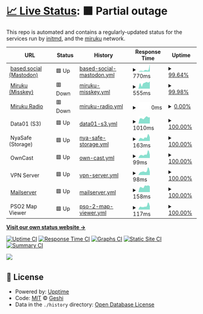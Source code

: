 # [📈 Live Status](https://status.miruku.cafe): <!--live status--> **🟧 Partial outage**

This repo is automated and contains a regularly-updated status for the services run by [initmd](geshii.moe), and the [miruku](miruku.cafe) network.

<!--start: status pages-->
<!-- This summary is generated by Upptime (https://github.com/upptime/upptime) -->
<!-- Do not edit this manually, your changes will be overwritten -->
<!-- prettier-ignore -->
| URL | Status | History | Response Time | Uptime |
| --- | ------ | ------- | ------------- | ------ |
| <img alt="" src="https://based.social/favicon.ico" height="13"> [based.social (Mastodon)](https://based.social) | 🟩 Up | [based-social-mastodon.yml](https://github.com/initmd/status/commits/HEAD/history/based-social-mastodon.yml) | <details><summary><img alt="Response time graph" src="./graphs/based-social-mastodon/response-time-week.png" height="20"> 770ms</summary><br><a href="https://status.miruku.cafe/history/based-social-mastodon"><img alt="Response time 850" src="https://img.shields.io/endpoint?url=https%3A%2F%2Fraw.githubusercontent.com%2Finitmd%2Fstatus%2FHEAD%2Fapi%2Fbased-social-mastodon%2Fresponse-time.json"></a><br><a href="https://status.miruku.cafe/history/based-social-mastodon"><img alt="24-hour response time 1001" src="https://img.shields.io/endpoint?url=https%3A%2F%2Fraw.githubusercontent.com%2Finitmd%2Fstatus%2FHEAD%2Fapi%2Fbased-social-mastodon%2Fresponse-time-day.json"></a><br><a href="https://status.miruku.cafe/history/based-social-mastodon"><img alt="7-day response time 770" src="https://img.shields.io/endpoint?url=https%3A%2F%2Fraw.githubusercontent.com%2Finitmd%2Fstatus%2FHEAD%2Fapi%2Fbased-social-mastodon%2Fresponse-time-week.json"></a><br><a href="https://status.miruku.cafe/history/based-social-mastodon"><img alt="30-day response time 888" src="https://img.shields.io/endpoint?url=https%3A%2F%2Fraw.githubusercontent.com%2Finitmd%2Fstatus%2FHEAD%2Fapi%2Fbased-social-mastodon%2Fresponse-time-month.json"></a><br><a href="https://status.miruku.cafe/history/based-social-mastodon"><img alt="1-year response time 850" src="https://img.shields.io/endpoint?url=https%3A%2F%2Fraw.githubusercontent.com%2Finitmd%2Fstatus%2FHEAD%2Fapi%2Fbased-social-mastodon%2Fresponse-time-year.json"></a></details> | <details><summary><a href="https://status.miruku.cafe/history/based-social-mastodon">99.64%</a></summary><a href="https://status.miruku.cafe/history/based-social-mastodon"><img alt="All-time uptime 99.75%" src="https://img.shields.io/endpoint?url=https%3A%2F%2Fraw.githubusercontent.com%2Finitmd%2Fstatus%2FHEAD%2Fapi%2Fbased-social-mastodon%2Fuptime.json"></a><br><a href="https://status.miruku.cafe/history/based-social-mastodon"><img alt="24-hour uptime 100.00%" src="https://img.shields.io/endpoint?url=https%3A%2F%2Fraw.githubusercontent.com%2Finitmd%2Fstatus%2FHEAD%2Fapi%2Fbased-social-mastodon%2Fuptime-day.json"></a><br><a href="https://status.miruku.cafe/history/based-social-mastodon"><img alt="7-day uptime 99.64%" src="https://img.shields.io/endpoint?url=https%3A%2F%2Fraw.githubusercontent.com%2Finitmd%2Fstatus%2FHEAD%2Fapi%2Fbased-social-mastodon%2Fuptime-week.json"></a><br><a href="https://status.miruku.cafe/history/based-social-mastodon"><img alt="30-day uptime 99.92%" src="https://img.shields.io/endpoint?url=https%3A%2F%2Fraw.githubusercontent.com%2Finitmd%2Fstatus%2FHEAD%2Fapi%2Fbased-social-mastodon%2Fuptime-month.json"></a><br><a href="https://status.miruku.cafe/history/based-social-mastodon"><img alt="1-year uptime 99.75%" src="https://img.shields.io/endpoint?url=https%3A%2F%2Fraw.githubusercontent.com%2Finitmd%2Fstatus%2FHEAD%2Fapi%2Fbased-social-mastodon%2Fuptime-year.json"></a></details>
| <img alt="" src="https://miruku.cafe/favicon.ico" height="13"> [Miruku (Misskey)](https://miruku.cafe) | 🟥 Down | [miruku-misskey.yml](https://github.com/initmd/status/commits/HEAD/history/miruku-misskey.yml) | <details><summary><img alt="Response time graph" src="./graphs/miruku-misskey/response-time-week.png" height="20"> 555ms</summary><br><a href="https://status.miruku.cafe/history/miruku-misskey"><img alt="Response time 886" src="https://img.shields.io/endpoint?url=https%3A%2F%2Fraw.githubusercontent.com%2Finitmd%2Fstatus%2FHEAD%2Fapi%2Fmiruku-misskey%2Fresponse-time.json"></a><br><a href="https://status.miruku.cafe/history/miruku-misskey"><img alt="24-hour response time 514" src="https://img.shields.io/endpoint?url=https%3A%2F%2Fraw.githubusercontent.com%2Finitmd%2Fstatus%2FHEAD%2Fapi%2Fmiruku-misskey%2Fresponse-time-day.json"></a><br><a href="https://status.miruku.cafe/history/miruku-misskey"><img alt="7-day response time 555" src="https://img.shields.io/endpoint?url=https%3A%2F%2Fraw.githubusercontent.com%2Finitmd%2Fstatus%2FHEAD%2Fapi%2Fmiruku-misskey%2Fresponse-time-week.json"></a><br><a href="https://status.miruku.cafe/history/miruku-misskey"><img alt="30-day response time 675" src="https://img.shields.io/endpoint?url=https%3A%2F%2Fraw.githubusercontent.com%2Finitmd%2Fstatus%2FHEAD%2Fapi%2Fmiruku-misskey%2Fresponse-time-month.json"></a><br><a href="https://status.miruku.cafe/history/miruku-misskey"><img alt="1-year response time 886" src="https://img.shields.io/endpoint?url=https%3A%2F%2Fraw.githubusercontent.com%2Finitmd%2Fstatus%2FHEAD%2Fapi%2Fmiruku-misskey%2Fresponse-time-year.json"></a></details> | <details><summary><a href="https://status.miruku.cafe/history/miruku-misskey">99.98%</a></summary><a href="https://status.miruku.cafe/history/miruku-misskey"><img alt="All-time uptime 99.72%" src="https://img.shields.io/endpoint?url=https%3A%2F%2Fraw.githubusercontent.com%2Finitmd%2Fstatus%2FHEAD%2Fapi%2Fmiruku-misskey%2Fuptime.json"></a><br><a href="https://status.miruku.cafe/history/miruku-misskey"><img alt="24-hour uptime 99.89%" src="https://img.shields.io/endpoint?url=https%3A%2F%2Fraw.githubusercontent.com%2Finitmd%2Fstatus%2FHEAD%2Fapi%2Fmiruku-misskey%2Fuptime-day.json"></a><br><a href="https://status.miruku.cafe/history/miruku-misskey"><img alt="7-day uptime 99.98%" src="https://img.shields.io/endpoint?url=https%3A%2F%2Fraw.githubusercontent.com%2Finitmd%2Fstatus%2FHEAD%2Fapi%2Fmiruku-misskey%2Fuptime-week.json"></a><br><a href="https://status.miruku.cafe/history/miruku-misskey"><img alt="30-day uptime 100.00%" src="https://img.shields.io/endpoint?url=https%3A%2F%2Fraw.githubusercontent.com%2Finitmd%2Fstatus%2FHEAD%2Fapi%2Fmiruku-misskey%2Fuptime-month.json"></a><br><a href="https://status.miruku.cafe/history/miruku-misskey"><img alt="1-year uptime 99.72%" src="https://img.shields.io/endpoint?url=https%3A%2F%2Fraw.githubusercontent.com%2Finitmd%2Fstatus%2FHEAD%2Fapi%2Fmiruku-misskey%2Fuptime-year.json"></a></details>
| <img alt="" src="https://radio.miruku.cafe/favicon.ico" height="13"> [Miruku Radio](https://radio.miruku.cafe) | 🟥 Down | [miruku-radio.yml](https://github.com/initmd/status/commits/HEAD/history/miruku-radio.yml) | <details><summary><img alt="Response time graph" src="./graphs/miruku-radio/response-time-week.png" height="20"> 0ms</summary><br><a href="https://status.miruku.cafe/history/miruku-radio"><img alt="Response time 952" src="https://img.shields.io/endpoint?url=https%3A%2F%2Fraw.githubusercontent.com%2Finitmd%2Fstatus%2FHEAD%2Fapi%2Fmiruku-radio%2Fresponse-time.json"></a><br><a href="https://status.miruku.cafe/history/miruku-radio"><img alt="24-hour response time 0" src="https://img.shields.io/endpoint?url=https%3A%2F%2Fraw.githubusercontent.com%2Finitmd%2Fstatus%2FHEAD%2Fapi%2Fmiruku-radio%2Fresponse-time-day.json"></a><br><a href="https://status.miruku.cafe/history/miruku-radio"><img alt="7-day response time 0" src="https://img.shields.io/endpoint?url=https%3A%2F%2Fraw.githubusercontent.com%2Finitmd%2Fstatus%2FHEAD%2Fapi%2Fmiruku-radio%2Fresponse-time-week.json"></a><br><a href="https://status.miruku.cafe/history/miruku-radio"><img alt="30-day response time 0" src="https://img.shields.io/endpoint?url=https%3A%2F%2Fraw.githubusercontent.com%2Finitmd%2Fstatus%2FHEAD%2Fapi%2Fmiruku-radio%2Fresponse-time-month.json"></a><br><a href="https://status.miruku.cafe/history/miruku-radio"><img alt="1-year response time 952" src="https://img.shields.io/endpoint?url=https%3A%2F%2Fraw.githubusercontent.com%2Finitmd%2Fstatus%2FHEAD%2Fapi%2Fmiruku-radio%2Fresponse-time-year.json"></a></details> | <details><summary><a href="https://status.miruku.cafe/history/miruku-radio">0.00%</a></summary><a href="https://status.miruku.cafe/history/miruku-radio"><img alt="All-time uptime 19.49%" src="https://img.shields.io/endpoint?url=https%3A%2F%2Fraw.githubusercontent.com%2Finitmd%2Fstatus%2FHEAD%2Fapi%2Fmiruku-radio%2Fuptime.json"></a><br><a href="https://status.miruku.cafe/history/miruku-radio"><img alt="24-hour uptime 0.00%" src="https://img.shields.io/endpoint?url=https%3A%2F%2Fraw.githubusercontent.com%2Finitmd%2Fstatus%2FHEAD%2Fapi%2Fmiruku-radio%2Fuptime-day.json"></a><br><a href="https://status.miruku.cafe/history/miruku-radio"><img alt="7-day uptime 0.00%" src="https://img.shields.io/endpoint?url=https%3A%2F%2Fraw.githubusercontent.com%2Finitmd%2Fstatus%2FHEAD%2Fapi%2Fmiruku-radio%2Fuptime-week.json"></a><br><a href="https://status.miruku.cafe/history/miruku-radio"><img alt="30-day uptime 0.00%" src="https://img.shields.io/endpoint?url=https%3A%2F%2Fraw.githubusercontent.com%2Finitmd%2Fstatus%2FHEAD%2Fapi%2Fmiruku-radio%2Fuptime-month.json"></a><br><a href="https://status.miruku.cafe/history/miruku-radio"><img alt="1-year uptime 19.49%" src="https://img.shields.io/endpoint?url=https%3A%2F%2Fraw.githubusercontent.com%2Finitmd%2Fstatus%2FHEAD%2Fapi%2Fmiruku-radio%2Fuptime-year.json"></a></details>
| <img alt="" src="https://cdn-icons-png.flaticon.com/512/1925/1925155.png" height="13"> Data01 (S3) | 🟩 Up | [data01-s3.yml](https://github.com/initmd/status/commits/HEAD/history/data01-s3.yml) | <details><summary><img alt="Response time graph" src="./graphs/data01-s3/response-time-week.png" height="20"> 1010ms</summary><br><a href="https://status.miruku.cafe/history/data01-s3"><img alt="Response time 1017" src="https://img.shields.io/endpoint?url=https%3A%2F%2Fraw.githubusercontent.com%2Finitmd%2Fstatus%2FHEAD%2Fapi%2Fdata01-s3%2Fresponse-time.json"></a><br><a href="https://status.miruku.cafe/history/data01-s3"><img alt="24-hour response time 1297" src="https://img.shields.io/endpoint?url=https%3A%2F%2Fraw.githubusercontent.com%2Finitmd%2Fstatus%2FHEAD%2Fapi%2Fdata01-s3%2Fresponse-time-day.json"></a><br><a href="https://status.miruku.cafe/history/data01-s3"><img alt="7-day response time 1010" src="https://img.shields.io/endpoint?url=https%3A%2F%2Fraw.githubusercontent.com%2Finitmd%2Fstatus%2FHEAD%2Fapi%2Fdata01-s3%2Fresponse-time-week.json"></a><br><a href="https://status.miruku.cafe/history/data01-s3"><img alt="30-day response time 1030" src="https://img.shields.io/endpoint?url=https%3A%2F%2Fraw.githubusercontent.com%2Finitmd%2Fstatus%2FHEAD%2Fapi%2Fdata01-s3%2Fresponse-time-month.json"></a><br><a href="https://status.miruku.cafe/history/data01-s3"><img alt="1-year response time 1017" src="https://img.shields.io/endpoint?url=https%3A%2F%2Fraw.githubusercontent.com%2Finitmd%2Fstatus%2FHEAD%2Fapi%2Fdata01-s3%2Fresponse-time-year.json"></a></details> | <details><summary><a href="https://status.miruku.cafe/history/data01-s3">100.00%</a></summary><a href="https://status.miruku.cafe/history/data01-s3"><img alt="All-time uptime 99.96%" src="https://img.shields.io/endpoint?url=https%3A%2F%2Fraw.githubusercontent.com%2Finitmd%2Fstatus%2FHEAD%2Fapi%2Fdata01-s3%2Fuptime.json"></a><br><a href="https://status.miruku.cafe/history/data01-s3"><img alt="24-hour uptime 100.00%" src="https://img.shields.io/endpoint?url=https%3A%2F%2Fraw.githubusercontent.com%2Finitmd%2Fstatus%2FHEAD%2Fapi%2Fdata01-s3%2Fuptime-day.json"></a><br><a href="https://status.miruku.cafe/history/data01-s3"><img alt="7-day uptime 100.00%" src="https://img.shields.io/endpoint?url=https%3A%2F%2Fraw.githubusercontent.com%2Finitmd%2Fstatus%2FHEAD%2Fapi%2Fdata01-s3%2Fuptime-week.json"></a><br><a href="https://status.miruku.cafe/history/data01-s3"><img alt="30-day uptime 100.00%" src="https://img.shields.io/endpoint?url=https%3A%2F%2Fraw.githubusercontent.com%2Finitmd%2Fstatus%2FHEAD%2Fapi%2Fdata01-s3%2Fuptime-month.json"></a><br><a href="https://status.miruku.cafe/history/data01-s3"><img alt="1-year uptime 99.96%" src="https://img.shields.io/endpoint?url=https%3A%2F%2Fraw.githubusercontent.com%2Finitmd%2Fstatus%2FHEAD%2Fapi%2Fdata01-s3%2Fuptime-year.json"></a></details>
| <img alt="" src="http://files.geshii.moe/favicon.ico" height="13"> NyaSafe (Storage) | 🟩 Up | [nya-safe-storage.yml](https://github.com/initmd/status/commits/HEAD/history/nya-safe-storage.yml) | <details><summary><img alt="Response time graph" src="./graphs/nya-safe-storage/response-time-week.png" height="20"> 163ms</summary><br><a href="https://status.miruku.cafe/history/nya-safe-storage"><img alt="Response time 175" src="https://img.shields.io/endpoint?url=https%3A%2F%2Fraw.githubusercontent.com%2Finitmd%2Fstatus%2FHEAD%2Fapi%2Fnya-safe-storage%2Fresponse-time.json"></a><br><a href="https://status.miruku.cafe/history/nya-safe-storage"><img alt="24-hour response time 285" src="https://img.shields.io/endpoint?url=https%3A%2F%2Fraw.githubusercontent.com%2Finitmd%2Fstatus%2FHEAD%2Fapi%2Fnya-safe-storage%2Fresponse-time-day.json"></a><br><a href="https://status.miruku.cafe/history/nya-safe-storage"><img alt="7-day response time 163" src="https://img.shields.io/endpoint?url=https%3A%2F%2Fraw.githubusercontent.com%2Finitmd%2Fstatus%2FHEAD%2Fapi%2Fnya-safe-storage%2Fresponse-time-week.json"></a><br><a href="https://status.miruku.cafe/history/nya-safe-storage"><img alt="30-day response time 195" src="https://img.shields.io/endpoint?url=https%3A%2F%2Fraw.githubusercontent.com%2Finitmd%2Fstatus%2FHEAD%2Fapi%2Fnya-safe-storage%2Fresponse-time-month.json"></a><br><a href="https://status.miruku.cafe/history/nya-safe-storage"><img alt="1-year response time 175" src="https://img.shields.io/endpoint?url=https%3A%2F%2Fraw.githubusercontent.com%2Finitmd%2Fstatus%2FHEAD%2Fapi%2Fnya-safe-storage%2Fresponse-time-year.json"></a></details> | <details><summary><a href="https://status.miruku.cafe/history/nya-safe-storage">100.00%</a></summary><a href="https://status.miruku.cafe/history/nya-safe-storage"><img alt="All-time uptime 100.00%" src="https://img.shields.io/endpoint?url=https%3A%2F%2Fraw.githubusercontent.com%2Finitmd%2Fstatus%2FHEAD%2Fapi%2Fnya-safe-storage%2Fuptime.json"></a><br><a href="https://status.miruku.cafe/history/nya-safe-storage"><img alt="24-hour uptime 100.00%" src="https://img.shields.io/endpoint?url=https%3A%2F%2Fraw.githubusercontent.com%2Finitmd%2Fstatus%2FHEAD%2Fapi%2Fnya-safe-storage%2Fuptime-day.json"></a><br><a href="https://status.miruku.cafe/history/nya-safe-storage"><img alt="7-day uptime 100.00%" src="https://img.shields.io/endpoint?url=https%3A%2F%2Fraw.githubusercontent.com%2Finitmd%2Fstatus%2FHEAD%2Fapi%2Fnya-safe-storage%2Fuptime-week.json"></a><br><a href="https://status.miruku.cafe/history/nya-safe-storage"><img alt="30-day uptime 100.00%" src="https://img.shields.io/endpoint?url=https%3A%2F%2Fraw.githubusercontent.com%2Finitmd%2Fstatus%2FHEAD%2Fapi%2Fnya-safe-storage%2Fuptime-month.json"></a><br><a href="https://status.miruku.cafe/history/nya-safe-storage"><img alt="1-year uptime 100.00%" src="https://img.shields.io/endpoint?url=https%3A%2F%2Fraw.githubusercontent.com%2Finitmd%2Fstatus%2FHEAD%2Fapi%2Fnya-safe-storage%2Fuptime-year.json"></a></details>
| <img alt="" src="http://stream.geshii.moe/favicon.ico" height="13"> OwnCast | 🟩 Up | [own-cast.yml](https://github.com/initmd/status/commits/HEAD/history/own-cast.yml) | <details><summary><img alt="Response time graph" src="./graphs/own-cast/response-time-week.png" height="20"> 99ms</summary><br><a href="https://status.miruku.cafe/history/own-cast"><img alt="Response time 87" src="https://img.shields.io/endpoint?url=https%3A%2F%2Fraw.githubusercontent.com%2Finitmd%2Fstatus%2FHEAD%2Fapi%2Fown-cast%2Fresponse-time.json"></a><br><a href="https://status.miruku.cafe/history/own-cast"><img alt="24-hour response time 174" src="https://img.shields.io/endpoint?url=https%3A%2F%2Fraw.githubusercontent.com%2Finitmd%2Fstatus%2FHEAD%2Fapi%2Fown-cast%2Fresponse-time-day.json"></a><br><a href="https://status.miruku.cafe/history/own-cast"><img alt="7-day response time 99" src="https://img.shields.io/endpoint?url=https%3A%2F%2Fraw.githubusercontent.com%2Finitmd%2Fstatus%2FHEAD%2Fapi%2Fown-cast%2Fresponse-time-week.json"></a><br><a href="https://status.miruku.cafe/history/own-cast"><img alt="30-day response time 94" src="https://img.shields.io/endpoint?url=https%3A%2F%2Fraw.githubusercontent.com%2Finitmd%2Fstatus%2FHEAD%2Fapi%2Fown-cast%2Fresponse-time-month.json"></a><br><a href="https://status.miruku.cafe/history/own-cast"><img alt="1-year response time 87" src="https://img.shields.io/endpoint?url=https%3A%2F%2Fraw.githubusercontent.com%2Finitmd%2Fstatus%2FHEAD%2Fapi%2Fown-cast%2Fresponse-time-year.json"></a></details> | <details><summary><a href="https://status.miruku.cafe/history/own-cast">100.00%</a></summary><a href="https://status.miruku.cafe/history/own-cast"><img alt="All-time uptime 100.00%" src="https://img.shields.io/endpoint?url=https%3A%2F%2Fraw.githubusercontent.com%2Finitmd%2Fstatus%2FHEAD%2Fapi%2Fown-cast%2Fuptime.json"></a><br><a href="https://status.miruku.cafe/history/own-cast"><img alt="24-hour uptime 100.00%" src="https://img.shields.io/endpoint?url=https%3A%2F%2Fraw.githubusercontent.com%2Finitmd%2Fstatus%2FHEAD%2Fapi%2Fown-cast%2Fuptime-day.json"></a><br><a href="https://status.miruku.cafe/history/own-cast"><img alt="7-day uptime 100.00%" src="https://img.shields.io/endpoint?url=https%3A%2F%2Fraw.githubusercontent.com%2Finitmd%2Fstatus%2FHEAD%2Fapi%2Fown-cast%2Fuptime-week.json"></a><br><a href="https://status.miruku.cafe/history/own-cast"><img alt="30-day uptime 100.00%" src="https://img.shields.io/endpoint?url=https%3A%2F%2Fraw.githubusercontent.com%2Finitmd%2Fstatus%2FHEAD%2Fapi%2Fown-cast%2Fuptime-month.json"></a><br><a href="https://status.miruku.cafe/history/own-cast"><img alt="1-year uptime 100.00%" src="https://img.shields.io/endpoint?url=https%3A%2F%2Fraw.githubusercontent.com%2Finitmd%2Fstatus%2FHEAD%2Fapi%2Fown-cast%2Fuptime-year.json"></a></details>
| <img alt="" src="https://cdn-icons-png.flaticon.com/512/1925/1925155.png" height="13"> VPN Server | 🟩 Up | [vpn-server.yml](https://github.com/initmd/status/commits/HEAD/history/vpn-server.yml) | <details><summary><img alt="Response time graph" src="./graphs/vpn-server/response-time-week.png" height="20"> 98ms</summary><br><a href="https://status.miruku.cafe/history/vpn-server"><img alt="Response time 101" src="https://img.shields.io/endpoint?url=https%3A%2F%2Fraw.githubusercontent.com%2Finitmd%2Fstatus%2FHEAD%2Fapi%2Fvpn-server%2Fresponse-time.json"></a><br><a href="https://status.miruku.cafe/history/vpn-server"><img alt="24-hour response time 174" src="https://img.shields.io/endpoint?url=https%3A%2F%2Fraw.githubusercontent.com%2Finitmd%2Fstatus%2FHEAD%2Fapi%2Fvpn-server%2Fresponse-time-day.json"></a><br><a href="https://status.miruku.cafe/history/vpn-server"><img alt="7-day response time 98" src="https://img.shields.io/endpoint?url=https%3A%2F%2Fraw.githubusercontent.com%2Finitmd%2Fstatus%2FHEAD%2Fapi%2Fvpn-server%2Fresponse-time-week.json"></a><br><a href="https://status.miruku.cafe/history/vpn-server"><img alt="30-day response time 94" src="https://img.shields.io/endpoint?url=https%3A%2F%2Fraw.githubusercontent.com%2Finitmd%2Fstatus%2FHEAD%2Fapi%2Fvpn-server%2Fresponse-time-month.json"></a><br><a href="https://status.miruku.cafe/history/vpn-server"><img alt="1-year response time 101" src="https://img.shields.io/endpoint?url=https%3A%2F%2Fraw.githubusercontent.com%2Finitmd%2Fstatus%2FHEAD%2Fapi%2Fvpn-server%2Fresponse-time-year.json"></a></details> | <details><summary><a href="https://status.miruku.cafe/history/vpn-server">100.00%</a></summary><a href="https://status.miruku.cafe/history/vpn-server"><img alt="All-time uptime 100.00%" src="https://img.shields.io/endpoint?url=https%3A%2F%2Fraw.githubusercontent.com%2Finitmd%2Fstatus%2FHEAD%2Fapi%2Fvpn-server%2Fuptime.json"></a><br><a href="https://status.miruku.cafe/history/vpn-server"><img alt="24-hour uptime 100.00%" src="https://img.shields.io/endpoint?url=https%3A%2F%2Fraw.githubusercontent.com%2Finitmd%2Fstatus%2FHEAD%2Fapi%2Fvpn-server%2Fuptime-day.json"></a><br><a href="https://status.miruku.cafe/history/vpn-server"><img alt="7-day uptime 100.00%" src="https://img.shields.io/endpoint?url=https%3A%2F%2Fraw.githubusercontent.com%2Finitmd%2Fstatus%2FHEAD%2Fapi%2Fvpn-server%2Fuptime-week.json"></a><br><a href="https://status.miruku.cafe/history/vpn-server"><img alt="30-day uptime 100.00%" src="https://img.shields.io/endpoint?url=https%3A%2F%2Fraw.githubusercontent.com%2Finitmd%2Fstatus%2FHEAD%2Fapi%2Fvpn-server%2Fuptime-month.json"></a><br><a href="https://status.miruku.cafe/history/vpn-server"><img alt="1-year uptime 100.00%" src="https://img.shields.io/endpoint?url=https%3A%2F%2Fraw.githubusercontent.com%2Finitmd%2Fstatus%2FHEAD%2Fapi%2Fvpn-server%2Fuptime-year.json"></a></details>
| <img alt="" src="https://mail.amogus.cloud/img/cow_mailcow.svg" height="13"> [Mailserver](vps.srv.janderedev.xyz) | 🟩 Up | [mailserver.yml](https://github.com/initmd/status/commits/HEAD/history/mailserver.yml) | <details><summary><img alt="Response time graph" src="./graphs/mailserver/response-time-week.png" height="20"> 158ms</summary><br><a href="https://status.miruku.cafe/history/mailserver"><img alt="Response time 163" src="https://img.shields.io/endpoint?url=https%3A%2F%2Fraw.githubusercontent.com%2Finitmd%2Fstatus%2FHEAD%2Fapi%2Fmailserver%2Fresponse-time.json"></a><br><a href="https://status.miruku.cafe/history/mailserver"><img alt="24-hour response time 149" src="https://img.shields.io/endpoint?url=https%3A%2F%2Fraw.githubusercontent.com%2Finitmd%2Fstatus%2FHEAD%2Fapi%2Fmailserver%2Fresponse-time-day.json"></a><br><a href="https://status.miruku.cafe/history/mailserver"><img alt="7-day response time 158" src="https://img.shields.io/endpoint?url=https%3A%2F%2Fraw.githubusercontent.com%2Finitmd%2Fstatus%2FHEAD%2Fapi%2Fmailserver%2Fresponse-time-week.json"></a><br><a href="https://status.miruku.cafe/history/mailserver"><img alt="30-day response time 176" src="https://img.shields.io/endpoint?url=https%3A%2F%2Fraw.githubusercontent.com%2Finitmd%2Fstatus%2FHEAD%2Fapi%2Fmailserver%2Fresponse-time-month.json"></a><br><a href="https://status.miruku.cafe/history/mailserver"><img alt="1-year response time 163" src="https://img.shields.io/endpoint?url=https%3A%2F%2Fraw.githubusercontent.com%2Finitmd%2Fstatus%2FHEAD%2Fapi%2Fmailserver%2Fresponse-time-year.json"></a></details> | <details><summary><a href="https://status.miruku.cafe/history/mailserver">100.00%</a></summary><a href="https://status.miruku.cafe/history/mailserver"><img alt="All-time uptime 86.37%" src="https://img.shields.io/endpoint?url=https%3A%2F%2Fraw.githubusercontent.com%2Finitmd%2Fstatus%2FHEAD%2Fapi%2Fmailserver%2Fuptime.json"></a><br><a href="https://status.miruku.cafe/history/mailserver"><img alt="24-hour uptime 100.00%" src="https://img.shields.io/endpoint?url=https%3A%2F%2Fraw.githubusercontent.com%2Finitmd%2Fstatus%2FHEAD%2Fapi%2Fmailserver%2Fuptime-day.json"></a><br><a href="https://status.miruku.cafe/history/mailserver"><img alt="7-day uptime 100.00%" src="https://img.shields.io/endpoint?url=https%3A%2F%2Fraw.githubusercontent.com%2Finitmd%2Fstatus%2FHEAD%2Fapi%2Fmailserver%2Fuptime-week.json"></a><br><a href="https://status.miruku.cafe/history/mailserver"><img alt="30-day uptime 60.82%" src="https://img.shields.io/endpoint?url=https%3A%2F%2Fraw.githubusercontent.com%2Finitmd%2Fstatus%2FHEAD%2Fapi%2Fmailserver%2Fuptime-month.json"></a><br><a href="https://status.miruku.cafe/history/mailserver"><img alt="1-year uptime 86.37%" src="https://img.shields.io/endpoint?url=https%3A%2F%2Fraw.githubusercontent.com%2Finitmd%2Fstatus%2FHEAD%2Fapi%2Fmailserver%2Fuptime-year.json"></a></details>
| <img alt="" src="http://map.geshii.moe/favicon.ico" height="13"> PSO2 Map Viewer | 🟩 Up | [pso-2-map-viewer.yml](https://github.com/initmd/status/commits/HEAD/history/pso-2-map-viewer.yml) | <details><summary><img alt="Response time graph" src="./graphs/pso-2-map-viewer/response-time-week.png" height="20"> 117ms</summary><br><a href="https://status.miruku.cafe/history/pso-2-map-viewer"><img alt="Response time 149" src="https://img.shields.io/endpoint?url=https%3A%2F%2Fraw.githubusercontent.com%2Finitmd%2Fstatus%2FHEAD%2Fapi%2Fpso-2-map-viewer%2Fresponse-time.json"></a><br><a href="https://status.miruku.cafe/history/pso-2-map-viewer"><img alt="24-hour response time 176" src="https://img.shields.io/endpoint?url=https%3A%2F%2Fraw.githubusercontent.com%2Finitmd%2Fstatus%2FHEAD%2Fapi%2Fpso-2-map-viewer%2Fresponse-time-day.json"></a><br><a href="https://status.miruku.cafe/history/pso-2-map-viewer"><img alt="7-day response time 117" src="https://img.shields.io/endpoint?url=https%3A%2F%2Fraw.githubusercontent.com%2Finitmd%2Fstatus%2FHEAD%2Fapi%2Fpso-2-map-viewer%2Fresponse-time-week.json"></a><br><a href="https://status.miruku.cafe/history/pso-2-map-viewer"><img alt="30-day response time 97" src="https://img.shields.io/endpoint?url=https%3A%2F%2Fraw.githubusercontent.com%2Finitmd%2Fstatus%2FHEAD%2Fapi%2Fpso-2-map-viewer%2Fresponse-time-month.json"></a><br><a href="https://status.miruku.cafe/history/pso-2-map-viewer"><img alt="1-year response time 149" src="https://img.shields.io/endpoint?url=https%3A%2F%2Fraw.githubusercontent.com%2Finitmd%2Fstatus%2FHEAD%2Fapi%2Fpso-2-map-viewer%2Fresponse-time-year.json"></a></details> | <details><summary><a href="https://status.miruku.cafe/history/pso-2-map-viewer">100.00%</a></summary><a href="https://status.miruku.cafe/history/pso-2-map-viewer"><img alt="All-time uptime 98.67%" src="https://img.shields.io/endpoint?url=https%3A%2F%2Fraw.githubusercontent.com%2Finitmd%2Fstatus%2FHEAD%2Fapi%2Fpso-2-map-viewer%2Fuptime.json"></a><br><a href="https://status.miruku.cafe/history/pso-2-map-viewer"><img alt="24-hour uptime 100.00%" src="https://img.shields.io/endpoint?url=https%3A%2F%2Fraw.githubusercontent.com%2Finitmd%2Fstatus%2FHEAD%2Fapi%2Fpso-2-map-viewer%2Fuptime-day.json"></a><br><a href="https://status.miruku.cafe/history/pso-2-map-viewer"><img alt="7-day uptime 100.00%" src="https://img.shields.io/endpoint?url=https%3A%2F%2Fraw.githubusercontent.com%2Finitmd%2Fstatus%2FHEAD%2Fapi%2Fpso-2-map-viewer%2Fuptime-week.json"></a><br><a href="https://status.miruku.cafe/history/pso-2-map-viewer"><img alt="30-day uptime 100.00%" src="https://img.shields.io/endpoint?url=https%3A%2F%2Fraw.githubusercontent.com%2Finitmd%2Fstatus%2FHEAD%2Fapi%2Fpso-2-map-viewer%2Fuptime-month.json"></a><br><a href="https://status.miruku.cafe/history/pso-2-map-viewer"><img alt="1-year uptime 98.67%" src="https://img.shields.io/endpoint?url=https%3A%2F%2Fraw.githubusercontent.com%2Finitmd%2Fstatus%2FHEAD%2Fapi%2Fpso-2-map-viewer%2Fuptime-year.json"></a></details>

<!--end: status pages-->

[**Visit our own status website →**](https://status.miruku.cafe)

[![Uptime CI](https://github.com/geshii/status/workflows/Uptime%20CI/badge.svg)](https://github.com/geshii/status/actions?query=workflow%3A%22Uptime+CI%22)
[![Response Time CI](https://github.com/geshii/status/workflows/Response%20Time%20CI/badge.svg)](https://github.com/geshii/status/actions?query=workflow%3A%22Response+Time+CI%22)
[![Graphs CI](https://github.com/geshii/status/workflows/Graphs%20CI/badge.svg)](https://github.com/geshii/status/actions?query=workflow%3A%22Graphs+CI%22)
[![Static Site CI](https://github.com/geshii/status/workflows/Static%20Site%20CI/badge.svg)](https://github.com/geshii/status/actions?query=workflow%3A%22Static+Site+CI%22)
[![Summary CI](https://github.com/geshii/status/workflows/Summary%20CI/badge.svg)](https://github.com/geshii/status/actions?query=workflow%3A%22Summary+CI%22)

<img src="https://wallpx.com/image/2021/08/laffey-azur-lane-sleepy-white-hair-loli-anime-games-bunny-ears-red-eyes.jpg">

## 📄 License

- Powered by: [Upptime](https://github.com/upptime/upptime)
- Code: [MIT](./LICENSE) © [Geshi](geshii.moe)
- Data in the `./history` directory: [Open Database License](https://opendatacommons.org/licenses/odbl/1-0/)
